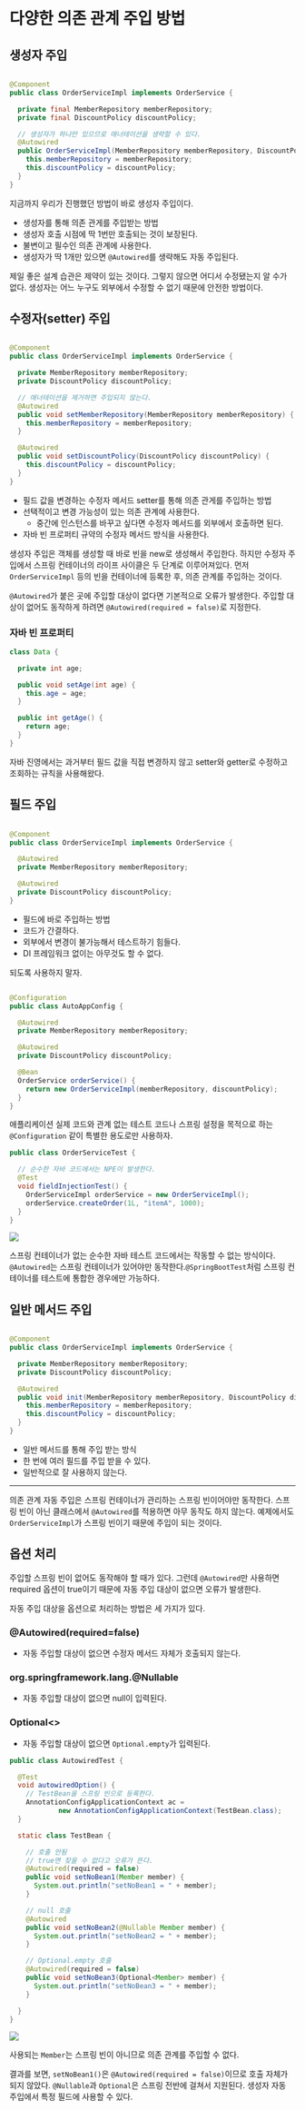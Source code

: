 # 다양한 의존 관계 주입 방법

## 생성자 주입

```java

@Component
public class OrderServiceImpl implements OrderService {

  private final MemberRepository memberRepository;
  private final DiscountPolicy discountPolicy;

  // 생성자가 하나만 있으므로 애너테이션을 생략할 수 있다.
  @Autowired
  public OrderServiceImpl(MemberRepository memberRepository, DiscountPolicy discountPolicy) {
    this.memberRepository = memberRepository;
    this.discountPolicy = discountPolicy;
  }
}
```

지금까지 우리가 진행했던 방법이 바로 생성자 주입이다.

- 생성자를 통해 의존 관게를 주입받는 방법
- 생성자 호출 시점에 딱 1번만 호출되는 것이 보장된다.
- 불변이고 필수인 의존 관계에 사용한다.
- 생성자가 딱 1개만 있으면 `@Autowired`를 생략해도 자동 주입된다.

제일 좋은 설계 습관은 제약이 있는 것이다. 그렇지 않으면 어디서 수정됐는지 알 수가 없다. 생성자는 어느 누구도 외부에서 수정할 수 없기 때문에 안전한 방법이다.

## 수정자(setter) 주입

```java

@Component
public class OrderServiceImpl implements OrderService {

  private MemberRepository memberRepository;
  private DiscountPolicy discountPolicy;

  // 애너테이션을 제거하면 주입되지 않는다.
  @Autowired
  public void setMemberRepository(MemberRepository memberRepository) {
    this.memberRepository = memberRepository;
  }

  @Autowired
  public void setDiscountPolicy(DiscountPolicy discountPolicy) {
    this.discountPolicy = discountPolicy;
  }
}

```

- 필드 값을 변경하는 수정자 메서드 setter를 통해 의존 관게를 주입하는 방법
- 선택적이고 변경 가능성이 있는 의존 관계에 사용한다.
    - 중간에 인스턴스를 바꾸고 싶다면 수정자 메서드를 외부에서 호출하면 된다.
- 자바 빈 프로퍼티 규약의 수정자 메서드 방식을 사용한다.

생성자 주입은 객체를 생성할 때 바로 빈을 new로 생성해서 주입한다. 하지만 수정자 주입에서 스프링 컨테이너의 라이프 사이클은 두 단계로 이루어져있다.
먼저 `OrderServiceImpl` 등의 빈을 컨테이너에 등록한 후, 의존 관계를 주입하는 것이다.

`@Autowired`가 붙은 곳에 주입할 대상이 없다면 기본적으로 오류가 발생한다. 주입할 대상이 없어도 동작하게 하려면 `@Autowired(required = false)`로
지정한다.

### 자바 빈 프로퍼티

```java
class Data {

  private int age;

  public void setAge(int age) {
    this.age = age;
  }

  public int getAge() {
    return age;
  }
}
```

자바 진영에서는 과거부터 필드 값을 직접 변경하지 않고 setter와 getter로 수정하고 조회하는 규칙을 사용해왔다.

## 필드 주입

```java

@Component
public class OrderServiceImpl implements OrderService {

  @Autowired
  private MemberRepository memberRepository;

  @Autowired
  private DiscountPolicy discountPolicy;
}
```

- 필드에 바로 주입하는 방법
- 코드가 간결하다.
- 외부에서 변경이 불가능해서 테스트하기 힘들다.
- DI 프레임워크 없이는 아무것도 할 수 없다.

되도록 사용하지 말자.

```java

@Configuration
public class AutoAppConfig {

  @Autowired
  private MemberRepository memberRepository;

  @Autowired
  private DiscountPolicy discountPolicy;

  @Bean
  OrderService orderService() {
    return new OrderServiceImpl(memberRepository, discountPolicy);
  }
}
```

애플리케이션 실제 코드와 관계 없는 테스트 코드나 스프링 설정을 목적으로 하는 `@Configuration` 같이 특별한 용도로만 사용하자.

```java
public class OrderServiceTest {

  // 순수한 자바 코드에서는 NPE이 발생한다.
  @Test
  void fieldInjectionTest() {
    OrderServiceImpl orderService = new OrderServiceImpl();
    orderService.createOrder(1L, "itemA", 1000);
  }
}

```

![](../../.gitbook/assets/kimyounghan-spring-core-principle/07/screenshot%202021-04-11%20오후%207.03.34.png)

스프링 컨테이너가 없는 순수한 자바 테스트 코드에서는 작동할 수 없는 방식이다. `@Autowired`는 스프링 컨테이너가 있어야만 동작한다.`@SpringBootTest`처럼
스프링 컨테이너를 테스트에 통합한 경우에만 가능하다.

## 일반 메서드 주입

```java

@Component
public class OrderServiceImpl implements OrderService {

  private MemberRepository memberRepository;
  private DiscountPolicy discountPolicy;

  @Autowired
  public void init(MemberRepository memberRepository, DiscountPolicy discountPolicy) {
    this.memberRepository = memberRepository;
    this.discountPolicy = discountPolicy;
  }
}
```

- 일반 메서드를 통해 주입 받는 방식
- 한 번에 여러 필드를 주입 받을 수 있다.
- 일반적으로 잘 사용하지 않는다.

---

의존 관계 자동 주입은 스프링 컨테이너가 관리하는 스프링 빈이어야만 동작한다. 스프링 빈이 아닌 클래스에서 `@Autowired`를 적용하면 아무 동작도 하지 않는다. 예제에서도 `OrderServiceImpl`가 스프링 빈이기 때문에 주입이 되는 것이다.

## 옵션 처리

주입할 스프링 빈이 없어도 동작해야 할 때가 있다. 그런데 `@Autowired`만 사용하면 required 옵션이 true이기 때문에 자동 주입 대상이 없으면 오류가 발생한다.

자동 주입 대상을 옵션으로 처리하는 방법은 세 가지가 있다.

### @Autowired(required=false)

- 자동 주입할 대상이 없으면 수정자 메서드 자체가 호출되지 않는다.

### org.springframework.lang.@Nullable

- 자동 주입할 대상이 없으면 null이 입력된다.

### Optional<>

- 자동 주입할 대상이 없으면 `Optional.empty`가 입력된다.

```java
public class AutowiredTest {

  @Test
  void autowiredOption() {
    // TestBean을 스프링 빈으로 등록한다.
    AnnotationConfigApplicationContext ac =
            new AnnotationConfigApplicationContext(TestBean.class);
  }

  static class TestBean {

    // 호출 안됨
    // true면 찾을 수 없다고 오류가 뜬다.
    @Autowired(required = false)
    public void setNoBean1(Member member) {
      System.out.println("setNoBean1 = " + member);
    }

    // null 호출
    @Autowired
    public void setNoBean2(@Nullable Member member) {
      System.out.println("setNoBean2 = " + member);
    }

    // Optional.empty 호출
    @Autowired(required = false)
    public void setNoBean3(Optional<Member> member) {
      System.out.println("setNoBean3 = " + member);
    }

  }
}
```

![](../../.gitbook/assets/kimyounghan-spring-core-principle/07/screenshot%202021-04-11%20오후%207.26.38.png)

사용되는 `Member`는 스프링 빈이 아니므로 의존 관계를 주입할 수 없다. 

결과를 보면, `setNoBean1()`은 `@Autowired(required = false)`이므로 호출 자체가 되지 않았다. `@Nullable`과 `Optional`은 스프링 전반에 걸쳐서 지원된다. 생성자 자동 주입에서 특정 필드에 사용할 수 있다.